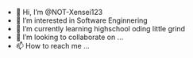 - 👋 Hi, I’m @NOT-Xensei123
- 👀 I’m interested in Software Enginnering
- 🌱 I’m currently learning highschool oding little grind
- 💞️ I’m looking to collaborate on ...
- 📫 How to reach me ...

<!---
NOT-Xensei123/NOT-Xensei123 is a ✨ special ✨ repository because its `README.md` (this file) appears on your GitHub profile.
You can click the Preview link to take a look at your changes.
--->

